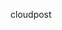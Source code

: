 <html>
   <head>
      <title>cloudpost</title>
<!--      <meta http-equiv="refresh" content= "0; url=https://duckduckgo.com" /> -->
   </head>
   <body>
      <p>cloudpost</p>
   </body>
</html>
